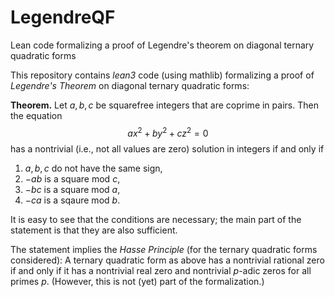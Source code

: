 # LegendreQF
Lean code formalizing a proof of Legendre's theorem on diagonal ternary quadratic forms

This repository contains *lean3* code (using mathlib) formalizing a proof of
 *Legendre's Theorem* on diagonal ternary quadratic forms:

 **Theorem.** Let $a, b, c$ be squarefree integers that are coprime in pairs.
 Then the equation
 $$a x^2 + b y^2 + c z^2 = 0$$
 has a nontrivial (i.e., not all values are zero) solution in integers if and
 only if
 1. $a, b, c$ do not have the same sign,
 2. $-ab$ is a square mod $c$,
 3. $-bc$ is a square mod $a$,
 4. $-ca$ is a sqaure mod $b$.

 It is easy to see that the conditions are necessary; the main part of the
 statement is that they are also sufficient.

 The statement implies the *Hasse Principle* (for the ternary quadratic forms considered):
 A ternary quadratic form as above has a nontrivial rational zero if and only if
 it has a nontrivial real zero and nontrivial $p$-adic zeros for all primes $p$.
 (However, this is not (yet) part of the formalization.)
